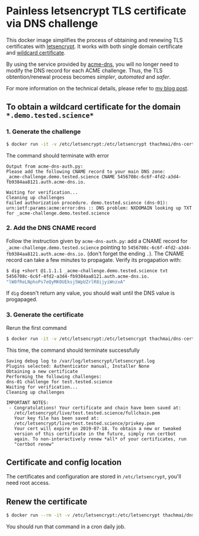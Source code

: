 # Painless letsencrypt TLS certificate via DNS challenge

This docker image simplifies the process of obtaining and renewing TLS certificates with [letsencrypt](https://letsencrypt.org). It works with both single domain certificate and [wildcard certificate](https://en.wikipedia.org/wiki/Wildcard_certificate).

By using the service provided by [acme-dns](https://github.com/joohoi/acme-dns), you will no longer need to modify the DNS record for each ACME challenge. Thus, the TLS obtention/renewal process becomes *simpler*, *automated* and *safer*.

For more information on the technical details, please refer to [my blog post](https://www.thachmai.info/2019/04/18/painless-letsencrypt-wildcard/).

## To obtain a wildcard certificate for the domain `*.demo.tested.science*`
### 1. Generate the challenge
```bash
$ docker run -it -v /etc/letsencrypt:/etc/letsencrypt thachmai/dns-certbot certonly -d '*.demo.tested.science'
```
The command should terminate with error
```
Output from acme-dns-auth.py:
Please add the following CNAME record to your main DNS zone:
_acme-challenge.demo.tested.science CNAME 5456708c-6c6f-4fd2-a3d4-fb9384aa8121.auth.acme-dns.io.

Waiting for verification...
Cleaning up challenges
Failed authorization procedure. demo.tested.science (dns-01): urn:ietf:params:acme:error:dns :: DNS problem: NXDOMAIN looking up TXT for _acme-challenge.demo.tested.science 
```

### 2. Add the DNS CNAME record
Follow the instruction given by `acme-dns-auth.py`: add a CNAME record for `_acme-challenge.demo.tested.science` pointing to `5456708c-6c6f-4fd2-a3d4-fb9384aa8121.auth.acme-dns.io.` (don't forget the ending `.`). The CNAME record can take a few minutes to propagate. Verify its progapation with:
```bash
$ dig +short @1.1.1.1 _acme-challenge.demo.tested.science txt
5456708c-6c6f-4fd2-a3d4-fb9384aa8121.auth.acme-dns.io.
"lW0fReLNphoPs7eQyMK0UEksj5WpUZrlR8ijyiWnzxA"
```
If `dig` doesn't return any value, you should wait until the DNS value is progapaged.

### 3. Generate the certificate
Rerun the first command
```bash
$ docker run -it -v /etc/letsencrypt:/etc/letsencrypt thachmai/dns-certbot certonly -d '*.demo.tested.science'
```
This time, the command should terminate successfully
```
Saving debug log to /var/log/letsencrypt/letsencrypt.log
Plugins selected: Authenticator manual, Installer None                                                                                                                                       
Obtaining a new certificate
Performing the following challenges:
dns-01 challenge for test.tested.science
Waiting for verification...
Cleaning up challenges

IMPORTANT NOTES:
 - Congratulations! Your certificate and chain have been saved at:
   /etc/letsencrypt/live/test.tested.science/fullchain.pem
   Your key file has been saved at:
   /etc/letsencrypt/live/test.tested.science/privkey.pem
   Your cert will expire on 2019-07-18. To obtain a new or tweaked
   version of this certificate in the future, simply run certbot
   again. To non-interactively renew *all* of your certificates, run
   "certbot renew"
```

## Certificate and config location
The certificates and configuration are stored in `/etc/letsencrypt`, you'll need root access.

## Renew the certificate
```bash
$ docker run --rm -it -v /etc/letsencrypt:/etc/letsencrypt thachmai/dns-certbot renew
```
You should run that command in a cron daily job.
